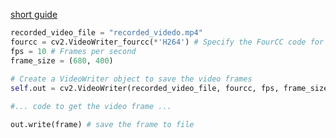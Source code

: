 [short guide](https://docs.opencv.org/4.x/dd/d43/tutorial_py_video_display.html)
```PYTHON
recorded_video_file = "recorded_videdo.mp4"  
fourcc = cv2.VideoWriter_fourcc(*'H264') # Specify the FourCC code for H.264 codec  
fps = 10 # Frames per second  
frame_size = (680, 400)  
  
# Create a VideoWriter object to save the video frames  
self.out = cv2.VideoWriter(recorded_video_file, fourcc, fps, frame_size)

#... code to get the video frame ...

out.write(frame) # save the frame to file
```

